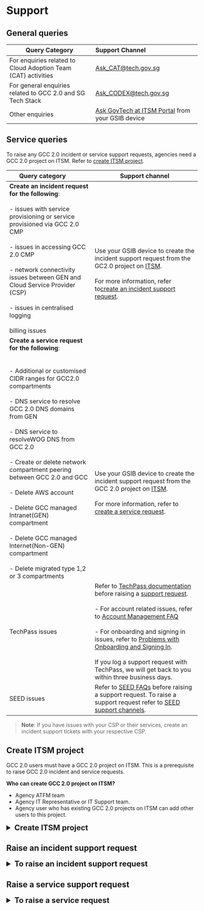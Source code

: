 # Support

## General queries

| Query Category  | Support Channel |
| ------------- |:-------------|
| For enquiries related to Cloud Adoption Team (CAT) activities      | [Ask_CAT@tech.gov.sg](mailto:Ask_CAT@tech.gov.sg)     |
| For general enquiries related to GCC 2.0 and SG Tech Stack      | [Ask_CODEX@tech.gov.sg](mailto:Ask_CODEX@tech.gov.sg)    |
| Other enquiries      | [Ask GovTech at ITSM Portal](https://itsm.sgnet.gov.sg/sp3?id=askgovtech) from your GSIB device     |

## Service queries

To raise any GCC 2.0 incident or service support requests, agencies need a GCC 2.0 project on ITSM. Refer to [create ITSM project](#create-itsm-project).


| Query category &nbsp;&nbsp;&nbsp;&nbsp;&nbsp;&nbsp;&nbsp; 	  | Support channel |
| ------------- |-------------|
| **Create an incident request for the following**:<br><br>- issues with service provisioning or service provisioned via GCC 2.0 CMP<br><br>-  issues in accessing GCC 2.0 CMP<br><br>-   network connectivity issues between GEN and Cloud Service Provider (CSP)<br><br>- issues in centralised logging<br><br>billing issues| <br><br><br><br>Use your GSIB device to create the incident support request from the GC2.0 project on [ITSM](https://itsm.sgnet.gov.sg/sp3). <br><br>For more information, refer to[create an incident support request](https://docs.developer.tech.gov.sg/docs/gcc-version-2-user-documentation/#/supportraisan-incident-request).|
| **Create a service request for the following**:<br><br><br>- Additional or customised CIDR ranges for GCC2.0 compartments<br><br>- DNS service to resolve GCC 2.0 DNS domains from GEN<br><br>- DNS service to resolveWOG DNS from GCC 2.0<br><br>- Create or delete network compartment peering between GCC 2.0 and GCC<br><br>- Delete AWS account<br><br>- Delete GCC managed Intranet(GEN) compartment<br><br>- Delete GCC managed Internet(Non-GEN) compartment<br><br>- Delete migrated type 1,2 or 3 compartments|<br><br><br><br><br><br><br><br><br>Use your GSIB device to create the incident support request from the GCC 2.0 project on [ITSM](https://itsm.sgnet.gov.sg/sp3). <br><br>For more information, refer to [create a service request](https://docs.developer.tech.gov.sg/docs/gcc-version-2-user-documentation/#/support/raise-a-service-request).|
|TechPass issues     | Refer to [TechPass documentation](https://docs.developer.tech.gov.sg/docs/techpauser-guide/) before raising a [support request](https://go.gov.sg/techpass-sr).<br><br>- For account related issues, refer to [Account Management FAQ](https://docs.developer.tech.gov.sg/docs/techpass-usguide/#/support/account)<br><br>- For onboarding and signing in issues, refer to [Problems with Onboarding and Signing In](https://docs.developer.tech.gov.sg/docs/techpass-user-guide/#/supposigninissues).<br><br> If you log a support request with TechPass, we will get back to you within three business days.  |
| SEED issues   | Refer to [SEED FAQs](https://docs.developer.tech.gov.sg/docs/security-suite-fengineering-endpoint-devices/faqs/seed-faqs) before raising a support request. To raise a support request refer to [SEED support channels](https://docs.developer.tech.gov.sg/docs/security-suite-for-engineeriendpoint-devices/#/raise-an-incident-support-request).|


> **Note**: If you have issues with your CSP or their services, create an incident support tickets with your respective CSP.

## Create ITSM project

GCC 2.0 users must have a GCC 2.0 project on ITSM. This is a prerequisite to raise GCC 2.0 incident and service requests.

**Who can create GCC 2.0 project on ITSM?**
- Agency ATFM team
- Agency IT Representative or IT Support team.
- Agency user who has existing GCC 2.0 projects on ITSM can add other users to this project.

<details><summary style="font-size:20px;font-weight:bold">Create ITSM project</summary>

1. Go to [ITSM Portal](https://itsm.sgnet.gov.sg/sp3).

2. Click **Project** >> **New Project**.
3. On the **Create Project Profile** page, specify the required details.

> **Note**:
>- Enter **GCC 2.0 &lt;tenant name&gt;** as the **Project Name**. For example, *GCC 2.0 GovTech*.
>- Select **GCC** as the **Hosting Environment** and **GCC 2.0** as **Support Organisation**.

4. Click **Submit**.

When this project is available on ITSM, GCC 2.0 users in your agency can use it from their GSIB device to log incident and service requests for GCC 2.0. Refer to [GCC 2.0 support](https://docs.developer.tech.gov.sg/docs/overview-of-gcc-version-2/#/support) to know when to use this ITSM project to raise incident and service requests for GCC 2.0.

<hr />
</details>


## Raise an incident support request

<details>
<summary style="font-size:20px;font-weight:bold">To raise an incident support request</summary>

This article guides how to raise an incident support request on ITSM for GCC 2.0.

**Prerequisite**: [ITSM project for GCC 2.0](#create-itsm-project).

1. From your GSIB device, go to [ITSM Portal](https://itsm.sgnet.gov.sg/sp3).
1. Go to **Project** > ***GCC 2.0 &lt;agency name&gt;*** > **Incidents**.

> **Note**
>- If your agency does not have a GCC 2.0 project on ITSM, you will not see the **project** tab. Refer to [Create ITSM project](support/create-itsm-project).

3. In **Active Incidents**, select **Report Incident**.

![raise incident request on ITSM project](../images/raise-incident-request-itsm-project.png)

4. Fill in the incident details and click **Submit**.

<hr />
</details>


## Raise a service support request     

<details>
<summary style="font-size:20px;font-weight:bold">To raise a service request</summary>

This article guides how to raise a service request on ITSM for GCC 2.0.

**Prerequisite**: [ITSM project for GCC 2.0](#create-itsm-project).

1. From your GSIB device, go to [ITSM Portal](https://itsm.sgnet.gov.sg/sp3).
1. Go to **Project** > **Requests**.

![raise service request on ITSM project](../images/itsm-projects-page-for-sr.png)

> **Note**
>- If your agency does not have a GCC 2.0 project on ITSM, you will not see the **project** tab. Refer to [Create ITSM project](support/create-itsm-project).

3. Select **Submit Request** > **GCC** > **GCC 2.0**. List of service requests that are supported currently are listed.

![select service request on ITSM](../images/sr-creation.png)

> **Note**
>- Time required to complete a service request is displayed on the request form.

4. Select the required service request and provide the required details before submitting your service request.


<hr /></details>
